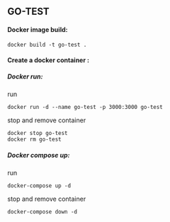 ## GO-TEST

#### Docker image build:

```shell
docker build -t go-test .
```

#### Create a docker container :

##### Docker run:

run

```shell
docker run -d --name go-test -p 3000:3000 go-test
```

stop and remove container

```shell
docker stop go-test
docker rm go-test
```

[comment]: <> (> if you want to connect to local postgres server change environment variable **DB_HOST** to **host.docker.internal** in **.env** file)

##### Docker compose up:

run

```shell
docker-compose up -d
```

stop and remove container

```shell
docker-compose down -d
```
